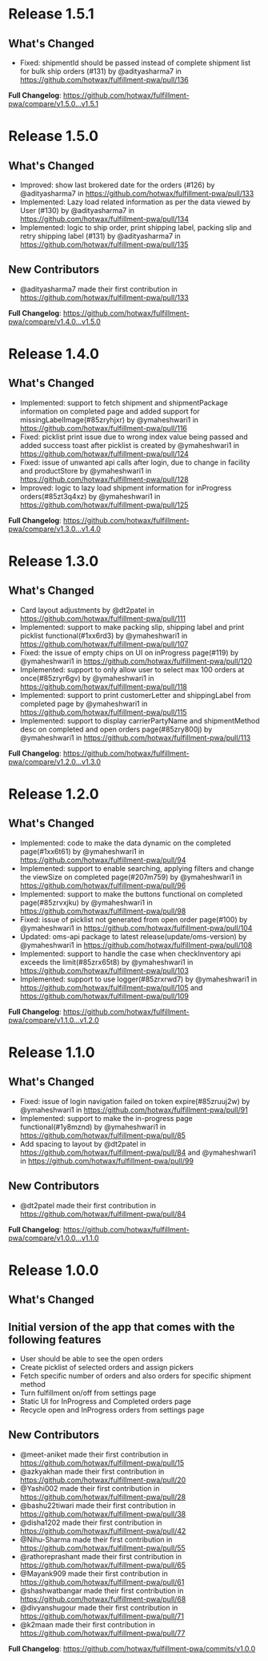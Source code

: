 # Release 1.5.1

## What's Changed
* Fixed: shipmentId should be passed instead of complete shipment list for bulk ship orders (#131) by @adityasharma7 in https://github.com/hotwax/fulfillment-pwa/pull/136


**Full Changelog**: https://github.com/hotwax/fulfillment-pwa/compare/v1.5.0...v1.5.1

# Release 1.5.0

## What's Changed
* Improved: show last brokered date for the orders (#126) by @adityasharma7 in https://github.com/hotwax/fulfillment-pwa/pull/133
* Implemented: Lazy load related information as per the data viewed by User (#130) by @adityasharma7 in https://github.com/hotwax/fulfillment-pwa/pull/134
* Implemented: logic to ship order, print shipping label, packing slip and retry shipping label (#131) by @adityasharma7 in https://github.com/hotwax/fulfillment-pwa/pull/135

## New Contributors
* @adityasharma7 made their first contribution in https://github.com/hotwax/fulfillment-pwa/pull/133

**Full Changelog**: https://github.com/hotwax/fulfillment-pwa/compare/v1.4.0...v1.5.0

# Release 1.4.0

## What's Changed
* Implemented: support to fetch shipment and shipmentPackage information on completed page and added support for missingLabelImage(#85zryhjxr) by @ymaheshwari1 in https://github.com/hotwax/fulfillment-pwa/pull/116
* Fixed: picklist print issue due to wrong index value being passed and added success toast after picklist is created by @ymaheshwari1 in https://github.com/hotwax/fulfillment-pwa/pull/124
* Fixed: issue of unwanted api calls after login, due to change in facility and productStore by @ymaheshwari1 in https://github.com/hotwax/fulfillment-pwa/pull/128
* Improved: logic to lazy load shipment information for inProgress orders(#85zt3q4xz) by @ymaheshwari1 in https://github.com/hotwax/fulfillment-pwa/pull/125


**Full Changelog**: https://github.com/hotwax/fulfillment-pwa/compare/v1.3.0...v1.4.0

# Release 1.3.0

## What's Changed
* Card layout adjustments by @dt2patel in https://github.com/hotwax/fulfillment-pwa/pull/111
* Implemented: support to make packing slip, shipping label and print picklist functional(#1xx6rd3) by @ymaheshwari1 in https://github.com/hotwax/fulfillment-pwa/pull/107
* Fixed: the issue of empty chips on UI on inProgress page(#119) by @ymaheshwari1 in https://github.com/hotwax/fulfillment-pwa/pull/120
* Implemented: support to only allow user to select max 100 orders at once(#85zryr6gv) by @ymaheshwari1 in https://github.com/hotwax/fulfillment-pwa/pull/118
* Implemented: support to print customerLetter and shippingLabel from completed page by @ymaheshwari1 in https://github.com/hotwax/fulfillment-pwa/pull/115
* Implemented: support to display carrierPartyName and shipmentMethod desc on completed and open orders page(#85zry800j) by @ymaheshwari1 in https://github.com/hotwax/fulfillment-pwa/pull/113

**Full Changelog**: https://github.com/hotwax/fulfillment-pwa/compare/v1.2.0...v1.3.0

# Release 1.2.0

## What's Changed
* Implemented: code to make the data dynamic on the completed page(#1xx6t61) by @ymaheshwari1 in https://github.com/hotwax/fulfillment-pwa/pull/94
* Implemented: support to enable searching, applying filters and change the viewSize on completed page(#207m759) by @ymaheshwari1 in https://github.com/hotwax/fulfillment-pwa/pull/96
* Implemented: support to make the buttons functional on completed page(#85zrvxjku) by @ymaheshwari1 in https://github.com/hotwax/fulfillment-pwa/pull/98
* Fixed: issue of picklist not generated from open order page(#100) by @ymaheshwari1 in https://github.com/hotwax/fulfillment-pwa/pull/104
* Updated: oms-api package to latest release(update/oms-version) by @ymaheshwari1 in https://github.com/hotwax/fulfillment-pwa/pull/108
* Implemented: support to handle the case when checkInventory api exceeds the limit(#85zrx65t8) by @ymaheshwari1 in https://github.com/hotwax/fulfillment-pwa/pull/103
* Implemented: support to use logger(#85zrxrwd7) by @ymaheshwari1 in https://github.com/hotwax/fulfillment-pwa/pull/105 and https://github.com/hotwax/fulfillment-pwa/pull/109


**Full Changelog**: https://github.com/hotwax/fulfillment-pwa/compare/v1.1.0...v1.2.0

# Release 1.1.0

## What's Changed
* Fixed: issue of login navigation failed on token expire(#85zruuj2w) by @ymaheshwari1 in https://github.com/hotwax/fulfillment-pwa/pull/91
* Implemented: support to make the in-progress page functional(#1y8mznd) by @ymaheshwari1 in https://github.com/hotwax/fulfillment-pwa/pull/85
* Add spacing to layout by @dt2patel in https://github.com/hotwax/fulfillment-pwa/pull/84 and @ymaheshwari1 in https://github.com/hotwax/fulfillment-pwa/pull/99

## New Contributors
* @dt2patel made their first contribution in https://github.com/hotwax/fulfillment-pwa/pull/84

**Full Changelog**: https://github.com/hotwax/fulfillment-pwa/compare/v1.0.0...v1.1.0

# Release 1.0.0

## What's Changed

##  Initial version of the app that comes with the following features
* User should be able to see the open orders
* Create picklist of selected orders and assign pickers
* Fetch specific number of orders and also orders for specific shipment method
* Turn fulfillment on/off from settings page
* Static UI for InProgress and Completed orders page
* Recycle open and InProgress orders from settings page

## New Contributors
* @meet-aniket made their first contribution in https://github.com/hotwax/fulfillment-pwa/pull/15
* @azkyakhan made their first contribution in https://github.com/hotwax/fulfillment-pwa/pull/20
* @Yashi002 made their first contribution in https://github.com/hotwax/fulfillment-pwa/pull/28
* @bashu22tiwari made their first contribution in https://github.com/hotwax/fulfillment-pwa/pull/38
* @disha1202 made their first contribution in https://github.com/hotwax/fulfillment-pwa/pull/42
* @Nihu-Sharma made their first contribution in https://github.com/hotwax/fulfillment-pwa/pull/55
* @rathoreprashant made their first contribution in https://github.com/hotwax/fulfillment-pwa/pull/65
* @Mayank909 made their first contribution in https://github.com/hotwax/fulfillment-pwa/pull/61
* @shashwatbangar made their first contribution in https://github.com/hotwax/fulfillment-pwa/pull/68
* @divyanshugour made their first contribution in https://github.com/hotwax/fulfillment-pwa/pull/71
* @k2maan made their first contribution in https://github.com/hotwax/fulfillment-pwa/pull/77

**Full Changelog**: https://github.com/hotwax/fulfillment-pwa/commits/v1.0.0
